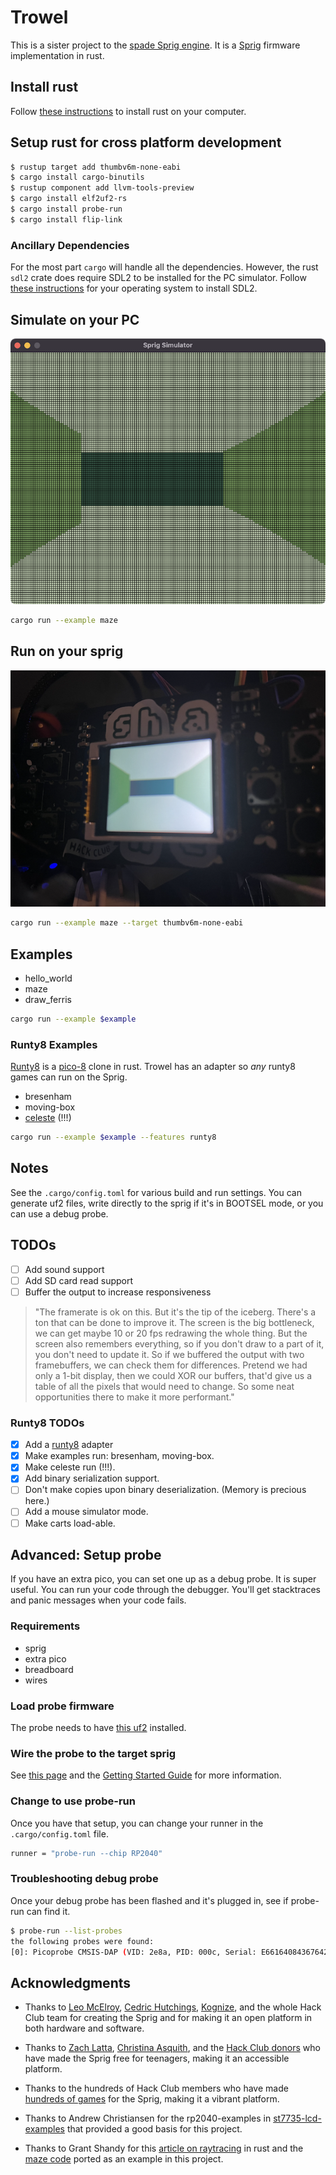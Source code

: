 # Trowel

This is a sister project to the [spade Sprig
engine](https://github.com/hackclub/spade). It is a
[Sprig](https://sprig.hackclub.com) firmware implementation in rust.

## Install rust

Follow [these instructions](https://www.rust-lang.org/tools/install) to install
rust on your computer.

## Setup rust for cross platform development

``` sh
$ rustup target add thumbv6m-none-eabi
$ cargo install cargo-binutils
$ rustup component add llvm-tools-preview
$ cargo install elf2uf2-rs
$ cargo install probe-run
$ cargo install flip-link
```

### Ancillary Dependencies

For the most part `cargo` will handle all the dependencies. However, the rust
`sdl2` crate does require SDL2 to be installed for the PC simulator. Follow
[these instructions](https://crates.io/crates/sdl2) for your operating system to
install SDL2.

## Simulate on your PC

![maze on the pc simulator](/assets/maze-pc.png)

``` sh
cargo run --example maze
```

## Run on your sprig

![maze on the sprig](/assets/maze-sprig.png)

``` sh
cargo run --example maze --target thumbv6m-none-eabi
```

## Examples

* hello_world
* maze
* draw_ferris

``` sh
cargo run --example $example
```

### Runty8 Examples

[Runty8](https://github.com/jjant/runty8) is a
[pico-8](https://www.lexaloffle.com/pico-8.php) clone in rust. Trowel has an
adapter so _any_ runty8 games can run on the Sprig.

* bresenham 
* moving-box
* [celeste](https://celestegame.fandom.com/wiki/Celeste_Classic) (!!!)

``` sh
cargo run --example $example --features runty8 
```

## Notes

See the `.cargo/config.toml` for various build and run settings. You can generate uf2
files, write directly to the sprig if it's in BOOTSEL mode, or you can use a
debug probe.

## TODOs

* [ ] Add sound support
* [ ] Add SD card read support
* [ ] Buffer the output to increase responsiveness

> "The framerate is ok on this. But it's the tip of the iceberg. There's a ton
> that can be done to improve it. The screen is the big bottleneck, we can get
> maybe 10 or 20 fps redrawing the whole thing. But the screen also remembers
> everything, so if you don't draw to a part of it, you don't need to update it.
> So if we buffered the output with two framebuffers, we can check them for
> differences. Pretend we had only a 1-bit display, then we could XOR our
> buffers, that'd give us a table of all the pixels that would need to change.
> So some neat opportunities there to make it more performant."

### Runty8 TODOs

* [X] Add a [runty8](https://github.com/jjant/runty8) adapter
* [X] Make examples run: bresenham, moving-box.
* [X] Make celeste run (!!!).
* [X] Add binary serialization support.
* [ ] Don't make copies upon binary deserialization. (Memory is precious here.)
* [ ] Add a mouse simulator mode.
* [ ] Make carts load-able.

## Advanced: Setup probe

If you have an extra pico, you can set one up as a debug probe. It is super
useful. You can run your code through the debugger. You'll get stacktraces and
panic messages when your code fails.

### Requirements

* sprig
* extra pico
* breadboard
* wires

### Load probe firmware

The probe needs to have [this
uf2](https://github.com/raspberrypi/picoprobe/releases/latest/download/picoprobe.uf2)
installed. 

### Wire the probe to the target sprig

See [this
page](https://www.raspberrypi.com/documentation/microcontrollers/raspberry-pi-pico.html)
and the [Getting Started
Guide](https://datasheets.raspberrypi.com/pico/getting-started-with-pico.pdf)
for more information.

### Change to use probe-run

Once you have that setup, you can change your runner in the `.cargo/config.toml` file.

``` sh
runner = "probe-run --chip RP2040"
```

### Troubleshooting debug probe

Once your debug probe has been flashed and it's plugged in, see if probe-run can
find it.

``` sh
$ probe-run --list-probes
the following probes were found:
[0]: Picoprobe CMSIS-DAP (VID: 2e8a, PID: 000c, Serial: E66164084367642A, CmsisDap)

```

## Acknowledgments

* Thanks to [Leo McElroy](https://github.com/leomcelroy), [Cedric
  Hutchings](https://github.com/cedric-h),
  [Kognize](https://github.com/kognise), and the whole Hack Club team for
  creating the Sprig and for making it an open platform in both hardware and
  software.

* Thanks to [Zach Latta](https://zachlatta.com), [Christina
  Asquith](https://christinaasquith.com), and the [Hack Club
  donors](https://hackclub.com/philanthropy/) who have made the Sprig free for
  teenagers, making it an accessible platform.

* Thanks to the hundreds of Hack Club members who have made [hundreds of
  games](https://sprig.hackclub.com/gallery) for the Sprig, making it a vibrant
  platform.

* Thanks to Andrew Christiansen for the rp2040-examples in
  [st7735-lcd-examples](https://github.com/sajattack/st7735-lcd-examples) that
  provided a good basis for this project.

* Thanks to Grant Shandy for this [article on
  raytracing](https://grantshandy.github.io/posts/raycasting/) in rust and the
  [maze
  code](https://github.com/grantshandy/wasm4-raycaster/blob/main/src/lib.rs)
  ported as an example in this project.

